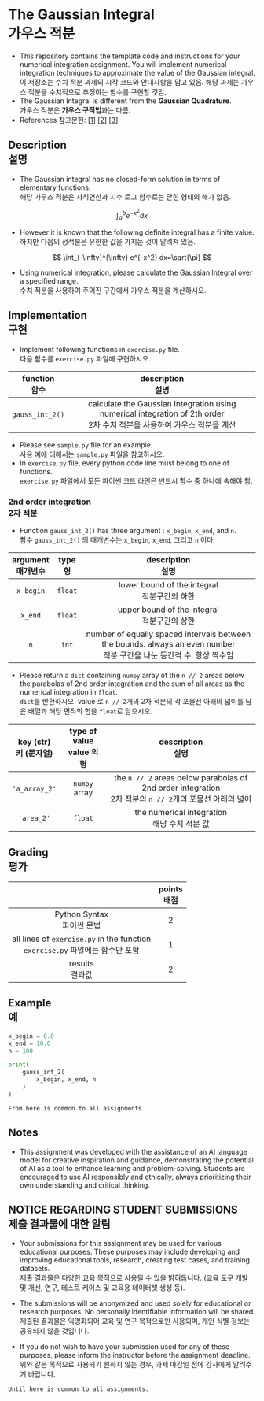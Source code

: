 
# The Gaussian Integral<br>가우스 적분

* This repository contains the template code and instructions for your numerical integration assignment. You will implement numerical integration techniques to approximate the value of the Gaussian integral.<br>이 저장소는 수치 적분 과제의 시작 코드와 안내사항을 담고 있음. 해당 과제는 가우스 적분을 수치적으로 추정하는 함수를 구현할 것임.
* The Gaussian Integral is different from the **Gaussian Quadrature**.<br>가우스 적분은 **가우스 구적법**과는 다름.
* References 참고문헌: [[1](https://mathworld.wolfram.com/GaussianIntegral.html)] [[2](https://en.wikipedia.org/wiki/Gaussian_integral)] [[3](https://mathworld.wolfram.com/GaussianQuadrature.html)]
## Description<br>설명
* The Gaussian integral has no closed-form solution in terms of elementary functions.<br>해당 가우스 적분은 사칙연산과 지수 로그 함수로는 닫힌 형태의 해가 없음.

$$
\int_{a}^{b} e^{-x^2} dx
$$

* However it is known that the following definite integral has a finite value.<br>하지만 다음의 정적분은 유한한 값을 가지는 것이 알려져 있음.

$$
\int_{-\infty}^{\infty} e^{-x^2} dx=\sqrt{\pi}
$$

* Using numerical integration, please calculate the Gaussian Integral over a specified range.<br>수치 적분을 사용하여 주어진 구간에서 가우스 적분을 계산하시오.

## Implementation<br>구현

* Implement following functions in `exercise.py` file.<br>다음 함수를 `exercise.py` 파일에 구현하시오.

| function<br>함수 | description<br>설명 |
|:----------------:|:------------------:|
| `gauss_int_2()` | calculate the Gaussian Integration using numerical integration of 2th order<br>2차 수치 적분을 사용하여 가우스 적분을 계산 |

* Please see `sample.py` file for an example.<br>사용 예에 대해서는 `sample.py` 파일을 참고하시오.
* In `exercise.py` file, every python code line must belong to one of functions.<br>`exercise.py` 파일에서 모든 파이썬 코드 라인은 반드시 함수 중 하나에 속해야 함.

### 2nd order integration<br>2차 적분
* Function `gauss_int_2()` has three argument : `x_begin`, `x_end`, and `n`.<br>함수 `gauss_int_2()` 의 매개변수는 `x_begin`, `x_end`, 그리고 `n` 이다.

| argument<br>매개변수 | type<br>형 | description<br>설명 |
|:-----------------:|:----------:|:------------------:|
| `x_begin` | `float` | lower bound of the integral<br>적분구간의 하한 |
| `x_end` | `float` | upper bound of the integral<br>적분구간의 상한 |
| `n` | `int` | number of equally spaced intervals between the bounds. always an even number<br>적분 구간을 나눈 등간격 수. 항상 짝수임 |

* Please return a `dict` containing `numpy` array of the `n // 2` areas below the parabolas of 2nd order integration and the sum of all areas as the numerical integration in `float`.<br>`dict`를 반환하시오. value 로 `n // 2`개의 2차 적분의 각 포물선 아래의 넓이를 담은 배열과 해당 면적의 합을 `float`로 담으시오.

| key (str)<br>키 (문자열) | type of value<br>value 의 형 | description<br>설명 |
|:-----------------:|:----------:|:------------------:|
| `'a_array_2'` | `numpy` array | the `n // 2` areas below parabolas of 2nd order integration<br>2차 적분의 `n // 2`개의 포물선 아래의 넓이 |
| `'area_2'` | `float` | the numerical integration<br>해당 수치 적분 값 |

## Grading<br>평가

|       | points<br>배점 |
|:-----:|:-------------:|
| Python Syntax<br>파이썬 문법 | 2 |
| all lines of `exercise.py` in the function<br>`exercise.py` 파일에는 함수만 포함 | 1 |
| results<br>결과값 | 2 |

## Example<br>예

```python
x_begin = 0.0
x_end = 10.0
n = 100

print(
    gauss_int_2(
        x_begin, x_end, n
    )
)
```

``From here is common to all assignments.``

## Notes

* This assignment was developed with the assistance of an AI language model for creative inspiration and guidance, demonstrating the potential of AI as a tool to enhance learning and problem-solving.  Students are encouraged to use AI responsibly and ethically, always prioritizing their own understanding and critical thinking.

## NOTICE REGARDING STUDENT SUBMISSIONS<br>제출 결과물에 대한 알림

* Your submissions for this assignment may be used for various educational purposes. These purposes may include developing and improving educational tools, research, creating test cases, and training datasets.<br>제출 결과물은 다양한 교육 목적으로 사용될 수 있을 밝혀둡니다. (교육 도구 개발 및 개선, 연구, 테스트 케이스 및 교육용 데이터셋 생성 등). 

* The submissions will be anonymized and used solely for educational or research purposes. No personally identifiable information will be shared.<br>제출된 결과물은 익명화되어 교육 및 연구 목적으로만 사용되며, 개인 식별 정보는 공유되지 않을 것입니다. 

* If you do not wish to have your submission used for any of these purposes, please inform the instructor before the assignment deadline.<br>위와 같은 목적으로 사용되기 원하지 않는 경우, 과제 마감일 전에 강사에게 알려주기 바랍니다.

``Until here is common to all assignments.``
